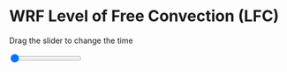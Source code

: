 <h1>WRF Level of Free Convection (LFC)</h1>
<p>Drag the slider to change the time</p>

<div class="slidecontainer">
<input oninput='setImage(this)' class="slider" type="range" min="0" max="11" value="0" step="1" />
<img id='img'/>
</div>

<script>
var img = document.getElementById('img');
var img_array = ['/assets/images/wrf/lc_wrfout_d01_2020-07-27_12:00:00.png',
'/assets/images/wrf/lc_wrfout_d01_2020-07-27_13:00:00.png',
'/assets/images/wrf/lc_wrfout_d01_2020-07-27_14:00:00.png',
'/assets/images/wrf/lc_wrfout_d01_2020-07-27_15:00:00.png',
'/assets/images/wrf/lc_wrfout_d01_2020-07-27_16:00:00.png',
'/assets/images/wrf/lc_wrfout_d01_2020-07-27_17:00:00.png',
'/assets/images/wrf/lc_wrfout_d01_2020-07-27_18:00:00.png',
'/assets/images/wrf/lc_wrfout_d01_2020-07-27_19:00:00.png',
'/assets/images/wrf/lc_wrfout_d01_2020-07-27_20:00:00.png',
'/assets/images/wrf/lc_wrfout_d01_2020-07-27_21:00:00.png',
'/assets/images/wrf/lc_wrfout_d01_2020-07-27_22:00:00.png',];
function setImage(obj)
{
        var value = obj.value;
        img.src = img_array[value];

}
</script>

